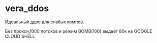 # vera_ddos

Идеальный ддос для слабых компов.

Без прокси,1000 потоков и режим BOMB(100) выдаёт 80к на GOOGLE CLOUD SHELL
